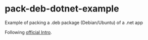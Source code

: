 # pack-deb-dotnet-example
Example of packing a .deb package (Debian/Ubuntu) of a .net app

Following [official Intro](https://wiki.debian.org/Packaging/Intro).

